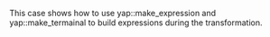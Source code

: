 This case shows how to use yap::make_expression and yap::make_termainal to build
expressions during the transformation.